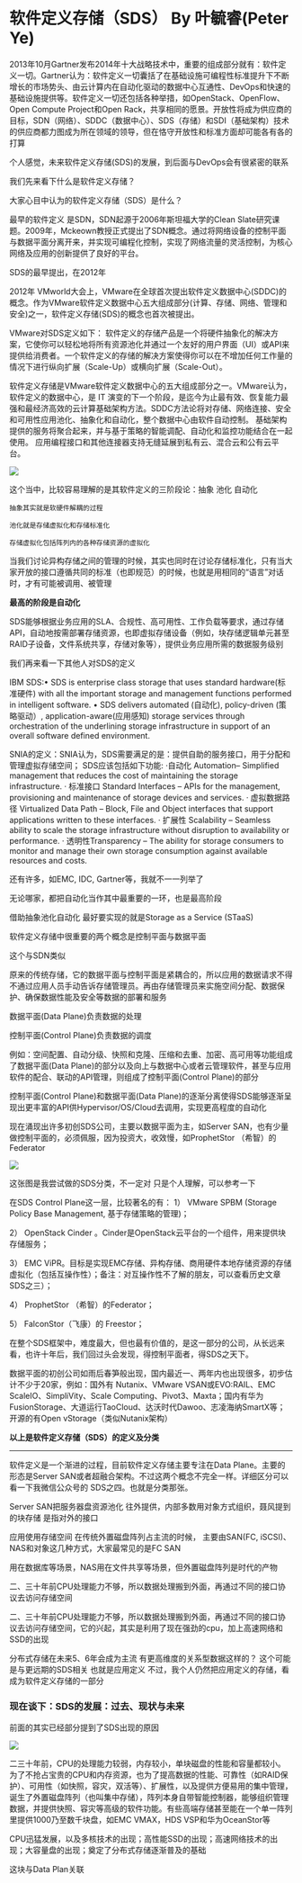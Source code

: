 # 软件定义存储（SDS） By 叶毓睿(Peter Ye) #

2013年10月Gartner发布2014年十大战略技术中，重要的组成部分就有：软件定义一切。Gartner认为：软件定义一切囊括了在基础设施可编程性标准提升下不断增长的市场势头、由云计算内在自动化驱动的数据中心互通性、DevOps和快速的基础设施提供等。软件定义一切还包括各种举措，如OpenStack、OpenFlow、Open Compute Project和Open Rack，共享相同的愿景。开放性将成为供应商的目标，SDN（网络）、SDDC（数据中心）、SDS（存储）和SDI（基础架构）技术的供应商都力图成为所在领域的领导，但在恪守开放性和标准方面却可能各有各的打算

个人感觉，未来软件定义存储(SDS)的发展，到后面与DevOps会有很紧密的联系

我们先来看下什么是软件定义存储？

大家心目中认为的软件定义存储（SDS）是什么？

最早的软件定义 是SDN，SDN起源于2006年斯坦福大学的Clean Slate研究课题。2009年，Mckeown教授正式提出了SDN概念。通过将网络设备的控制平面与数据平面分离开来，并实现可编程化控制，实现了网络流量的灵活控制，为核心网络及应用的创新提供了良好的平台。

SDS的最早提出，在2012年

2012年 VMworld大会上，VMware在全球首次提出软件定义数据中心(SDDC)的概念。作为VMware软件定义数据中心五大组成部分(计算、存储、网络、管理和安全)之一，软件定义存储(SDS)的概念也首次被提出。

VMware对SDS定义如下：
软件定义的存储产品是一个将硬件抽象化的解决方案，它使你可以轻松地将所有资源池化并通过一个友好的用户界面（UI）或API来提供给消费者。一个软件定义的存储的解决方案使得你可以在不增加任何工作量的情况下进行纵向扩展（Scale-Up）或横向扩展（Scale-Out）。

软件定义存储是VMware软件定义数据中心的五大组成部分之一。VMware认为，软件定义的数据中心，是 IT 演变的下一个阶段，是迄今为止最有效、恢复能力最强和最经济高效的云计算基础架构方法。SDDC方法论将对存储、网络连接、安全和可用性应用池化、抽象化和自动化，整个数据中心由软件自动控制。 基础架构提供的服务将聚合起来，并与基于策略的智能调配、自动化和监控功能结合在一起使用。 应用编程接口和其他连接器支持无缝延展到私有云、混合云和公有云平台。

![](http://i.imgur.com/ePOR073.jpg)

这个当中，比较容易理解的是其软件定义的三阶段论：抽象 池化 自动化

    抽象其实就是软硬件解耦的过程
    
    池化就是存储虚拟化和存储标准化
    
    存储虚拟化包括阵列内的各种存储资源的虚拟化

当我们讨论异构存储之间的管理的时候，其实也同时在讨论存储标准化，只有当大家开放的接口遵循共同的标准（也即规范）的时候，也就是用相同的“语言”对话时，才有可能被调用、被管理

**最高的阶段是自动化**

SDS能够根据业务应用的SLA、合规性、高可用性、工作负载等要求，通过存储API，自动地按需部署存储资源，也即虚拟存储设备（例如，块存储逻辑单元甚至RAID子设备，文件系统共享，存储对象等），提供业务应用所需的数据服务级别

我们再来看一下其他人对SDS的定义

IBM SDS:•	SDS is enterprise class storage that uses standard hardware(标准硬件) with all the important storage and management functions performed in intelligent software.
•	SDS delivers automated (自动化), policy-driven (策略驱动）, application-aware(应用感知) storage services through orchestration of the underlining storage infrastructure in support of an overall software defined environment.

SNIA的定义：SNIA认为，SDS需要满足的是：提供自助的服务接口，用于分配和管理虚拟存储空间；
SDS应该包括如下功能:
·自动化  Automation– Simplified management that reduces the cost of maintaining the storage infrastructure.
· 标准接口 Standard Interfaces – APIs for the management, provisioning and maintenance of storage devices and services.
· 虚拟数据路径 Virtualized Data Path – Block, File and Object interfaces that support applications written to these interfaces.
· 扩展性 Scalability – Seamless ability to scale the storage infrastructure without disruption to availability or performance.
· 透明性Transparency – The ability for storage consumers to monitor and manage their own storage consumption against available resources and costs.

还有许多，如EMC, IDC, Gartner等，我就不一一列举了

无论哪家，都把自动化当作其中最重要的一环，也是最高阶段

借助抽象池化自动化 最好要实现的就是Storage as a Service (STaaS)

软件定义存储中很重要的两个概念是控制平面与数据平面

这个与SDN类似

原来的传统存储，它的数据平面与控制平面是紧耦合的，所以应用的数据请求不得不通过应用人员手动告诉存储管理员。再由存储管理员来实施空间分配、数据保护、确保数据性能及安全等数据的部署和服务

数据平面(Data Plane)负责数据的处理

控制平面(Control Plane)负责数据的调度

例如：空间配置、自动分级、快照和克隆、压缩和去重、加密、高可用等功能组成了数据平面(Data Plane)的部分以及向上与数据中心或者云管理软件，甚至与应用软件的配合、联动的API管理，则组成了控制平面(Control Plane)的部分

控制平面(Control Plane)和数据平面(Data Plane)的逐渐分离使得SDS能够逐渐呈现出更丰富的API供Hypervisor/OS/Cloud去调用，实现更高程度的自动化

现在涌现出许多初创SDS公司，主要以数据平面为主，如Server SAN，也有少量做控制平面的，必须佩服，因为投资大，收效慢，如ProphetStor （希智）的Federator

![](http://i.imgur.com/E3gR3Ol.jpg)

这张图是我尝试做的SDS分类，不一定对 只是个人理解，可以参考一下

在SDS Control Plane这一层，比较著名的有：
1）	VMware SPBM (Storage Policy Base Management, 基于存储策略的管理)；

2）	OpenStack Cinder 。Cinder是OpenStack云平台的一个组件，用来提供块存储服务；

3）	EMC ViPR。目标是实现EMC存储、异构存储、商用硬件本地存储资源的存储虚拟化（包括互操作性）；备注：对互操作性不了解的朋友，可以查看历史文章 SDS之三）；

4）	ProphetStor （希智）的Federator；

5）	FalconStor（飞康）的 Freestor；


在整个SDS框架中，难度最大，但也最有价值的，是这一部分的公司，从长远来看，也许十年后，我们回过头会发现，得控制平面者，得SDS之天下。

数据平面的初创公司如雨后春笋般出现，国内最近一、两年内也出现很多，初步估计不少于20家，例如：国外有 Nutanix、VMware VSAN或EVO:RAIL、EMC ScaleIO、SimpliVity、Scale Computing、Pivot3、Maxta；国内有华为FusionStorage、大道运行TaoCloud、达沃时代Dawoo、志凌海纳SmartX等；开源的有Open vStorage（类似Nutanix架构）

**以上是软件定义存储（SDS）的定义及分类**


----------
软件定义是一个渐进的过程，目前软件定义存储主要专注在Data Plane。主要的形态是Server SAN或者超融合架构。不过这两个概念不完全一样。详细区分可以看一下我微信公众号的 SDS之四。也就是分类那张。

Server SAN把服务器盘资源池化 往外提供，内部多数用对象方式组织，聂风提到的块存储 是指对外的接口

应用使用存储空间 在传统外置磁盘阵列占主流的时候，
主要由SAN(FC, iSCSI)、NAS和对象这几种方式，大家最常见的是FC SAN

用在数据库等场景，NAS用在文件共享等场景，但外置磁盘阵列是时代的产物

二、三十年前CPU处理能力不够，所以数据处理搬到外面，再通过不同的接口协议去访问存储空间

二、三十年前CPU处理能力不够，所以数据处理搬到外面，再通过不同的接口协议去访问存储空间，它的兴起，其实是利用了现在强劲的cpu，加上高速网络和SSD的出现

分布式存储在未来5、6年会成为主流
有更高维度的关系型数据这样的？
这个可能是与更远期的SDS相关
也就是应用定义
不过，我个人仍然把应用定义的存储，看成为软件定义存储的一部分

### 现在谈下：SDS的发展：过去、现状与未来 ###
前面的其实已经部分提到了SDS出现的原因

![](http://i.imgur.com/hzdhHDI.jpg)

二三十年前，CPU的处理能力较弱，内存较小，单块磁盘的性能和容量都较小。为了不抢占宝贵的CPU和内存资源，也为了提高数据的性能、可靠性（如RAID保护）、可用性（如快照，容灾，双活等）、扩展性，以及提供方便易用的集中管理，诞生了外置磁盘阵列（也叫集中存储），阵列本身自带智能控制器，能够组织管理数据，并提供快照、容灾等高级的软件功能。有些高端存储甚至能在一个单一阵列里提供1000乃至数千块盘，如EMC  VMAX，HDS  VSP和华为OceanStor等

CPU迅猛发展，以及多核技术的出现；高性能SSD的出现；高速网络技术的出现；大容量盘的出现；奠定了分布式存储逐渐普及的基础

这块与Data Plan关联